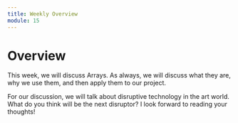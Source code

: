 ```yaml
---
title: Weekly Overview
module: 15
---
```


# Overview <br />

This week, we will discuss Arrays.  As always, we will discuss what they are, why we use them, and then apply them to our project.

For our discussion, we will talk about disruptive technology in the art world.  What do you think will be the next disruptor?  I look forward to reading your thoughts!